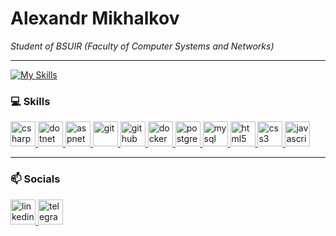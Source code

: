 # Alexandr Mikhalkov

*Student of BSUIR (Faculty of Computer Systems and Networks)*

---
[![My Skills](https://skillicons.dev/icons?i=js,html,css,wasm)](https://skillicons.dev)

### 💻 Skills

<p align="left">
  <a href="https://learn.microsoft.com/ru-ru/dotnet/csharp/" target="_blank" rel="noreferrer"> 
    <img src="https://skillicons.dev/icons?i=cs" alt="csharp" width="40" height="40"/> 
  </a>
  <a href="https://dotnet.microsoft.com/" target="_blank" rel="noreferrer"> 
    <img src="https://skillicons.dev/icons?i=dotnet" alt="dotnet" width="40" height="40"/> 
  </a>
  <a href="https://learn.microsoft.com/ru-ru/aspnet/core" target="_blank" rel="noreferrer"> 
    <img src="https://skillicons.dev/icons?i=aspnet" alt="aspnet" width="40" height="40"/> 
  </a>
  <a href="https://git-scm.com/" target="_blank" rel="noreferrer"> 
    <img src="https://skillicons.dev/icons?i=git" alt="git" width="40" height="40"/> 
  </a>
  <a href="https://github.com/" target="_blank" rel="noreferrer"> 
    <img src="https://skillicons.dev/icons?i=github" alt="github" width="40" height="40"/> 
  </a>
  <a href="https://www.docker.com/" target="_blank" rel="noreferrer"> 
    <img src="https://skillicons.dev/icons?i=docker" alt="docker" width="40" height="40"/> 
  </a>
  <a href="https://www.postgresql.org" target="_blank" rel="noreferrer"> 
    <img src="https://skillicons.dev/icons?i=postgresql" alt="postgresql" width="40" height="40"/> 
  </a>
  <a href="https://www.mysql.com/" target="_blank" rel="noreferrer"> 
    <img src="https://skillicons.dev/icons?i=mysql" alt="mysql" width="40" height="40"/> 
  </a>
  <a href="https://www.w3.org/html/" target="_blank" rel="noreferrer"> 
    <img src="https://skillicons.dev/icons?i=html" alt="html5" width="40" height="40"/> 
  </a>
  <a href="https://www.w3schools.com/css/" target="_blank" rel="noreferrer"> 
    <img src="https://skillicons.dev/icons?i=css" alt="css3" width="40" height="40"/> 
  </a>
  <a href="https://developer.mozilla.org/en-US/docs/Web/JavaScript" target="_blank" rel="noreferrer"> 
    <img src="https://skillicons.dev/icons?i=js" alt="javascript" width="40" height="40"/> 
  </a>
</p>

---

### 📫 Socials

<p align="left">
  <a href="[ССЫЛКА_НА_ВАШ_LINKEDIN]" target="_blank">
    <img src="https://skillicons.dev/icons?i=linkedin" alt="linkedin" width="40" height="40"/>
  </a>
  <a href="[ССЫЛКА_НА_ВАШ_TELEGRAM]" target="_blank">
    <img src="https://skillicons.dev/icons?i=telegram" alt="telegram" width="40" height="40"/>
  </a>
</p>
